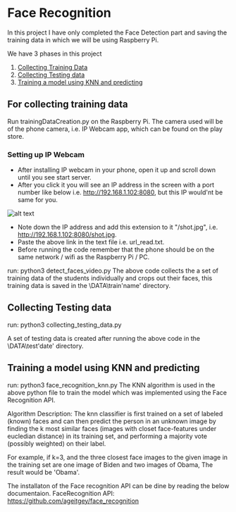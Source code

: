 # Face Recognition

In this project I have only completed the Face Detection part and saving the training data in which we will be using Raspberry Pi.

We have 3 phases in this project
1. [Collecting Training Data](#for-collecting-training-data)
2. [Collecting Testing data](#collecting-testing-data)
3. [Training a model using KNN and predicting](#training-a-model-using-knn-and-predicting)


## For collecting training data
Run trainingDataCreation.py on the Raspberry Pi.
The camera used will be of the phone camera, i.e. IP Webcam app, which can be found on the play store.

### Setting up IP Webcam
- After installing IP webcam in your phone, open it up and scroll down until you see start server.
- After you click it you will see an IP address in the screen with a port number like below i.e. http://192.168.1.102:8080, but this IP would'nt be same for you.

![alt text](https://i1.wp.com/thecodacus.com/wp-content/uploads/2017/07/IP-webcam-android-3.png)


- Note down the IP address and add this extension to it "/shot.jpg", i.e. http://192.168.1.102:8080/shot.jpg.
- Paste the above link in the text file i.e. url_read.txt.
- Before running the code remember that the phone should be on the same network / wifi as the Raspberry Pi / PC.

run: python3 detect_faces_video.py
The above code collects the a set of training data of the students individually and crops out their faces, this training data is saved in the \DATA\train\'name' directory.

## Collecting Testing data
run: python3 collecting_testing_data.py

A set of testing data is created after running the above code in the \DATA\test\'date' directory.

## Training a model using KNN and predicting

run: python3 face_recognition_knn.py
The KNN algorithm is used in the above python file to train the model which was implemented using the Face Recognition API.

Algorithm Description:
The knn classifier is first trained on a set of labeled (known) faces and can then predict the person
in an unknown image by finding the k most similar faces (images with closet face-features under eucledian distance)
in its training set, and performing a majority vote (possibly weighted) on their label.

For example, if k=3, and the three closest face images to the given image in the training set are one image of Biden
and two images of Obama, The result would be 'Obama'.

The installaton of the Face recognition API can be dine by reading the below documentaion.
FaceRecognition API: https://github.com/ageitgey/face_recognition
